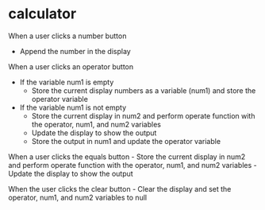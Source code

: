 # calculator

When a user clicks a number button
- Append the number in the display

When a user clicks an operator button
- If the variable num1 is empty
    - Store the current display numbers as a variable (num1) and store the operator variable
- If the variable num1 is not empty
    - Store the current display in num2 and perform operate function with the operator, num1, and num2 variables
    - Update the display to show the output
    - Store the output in num1 and update the operator variable

When a user clicks the equals button
    - Store the current display in num2 and perform operate function with the operator, num1, and num2 variables
    - Update the display to show the output

When the user clicks the clear button
    - Clear the display and set the operator, num1, and num2 variables to null